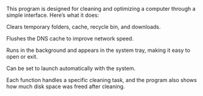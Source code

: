 This program is designed for cleaning and optimizing a computer through a simple interface. Here’s what it does:


Clears temporary folders, cache, recycle bin, and downloads. 

Flushes the DNS cache to improve network speed.

Runs in the background and appears in the system tray, making it easy to open or exit.

Can be set to launch automatically with the system.

Each function handles a specific cleaning task, and the program also shows how much disk space was freed after cleaning.
